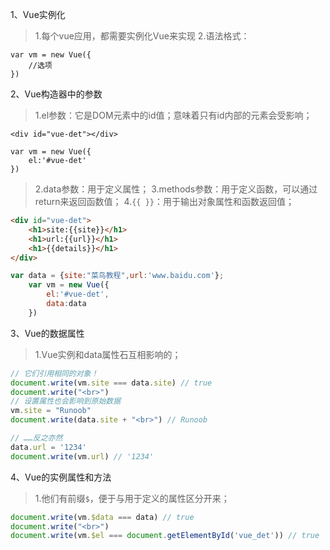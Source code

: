1、Vue实例化
> 1.每个vue应用，都需要实例化Vue来实现
> 2.语法格式：
```
var vm = new Vue({
    //选项
})
```

2、Vue构造器中的参数
> 1.el参数：它是DOM元素中的id值；意味着只有id内部的元素会受影响；
```
<div id="vue-det"></div>
```
```
var vm = new Vue({
    el:'#vue-det'
})
```
> 2.data参数：用于定义属性；
> 3.methods参数：用于定义函数，可以通过return来返回函数值；
> 4.`{{ }}`：用于输出对象属性和函数返回值；
```html
<div id="vue-det">
	<h1>site:{{site}}</h1>
	<h1>url:{{url}}</h1>
	<h1>{{details}}</h1>
</div>
```
```js
var data = {site:"菜鸟教程",url:'www.baidu.com'};
	var vm = new Vue({
		el:'#vue-det',
		data:data
	})
```

3、Vue的数据属性
> 1.Vue实例和data属性石互相影响的；
```js
// 它们引用相同的对象！
document.write(vm.site === data.site) // true
document.write("<br>")
// 设置属性也会影响到原始数据
vm.site = "Runoob"
document.write(data.site + "<br>") // Runoob

// ……反之亦然
data.url = '1234'
document.write(vm.url) // '1234'
```

4、Vue的实例属性和方法
> 1.他们有前缀`$`，便于与用于定义的属性区分开来；
```js
document.write(vm.$data === data) // true
document.write("<br>")
document.write(vm.$el === document.getElementById('vue_det')) // true
```

